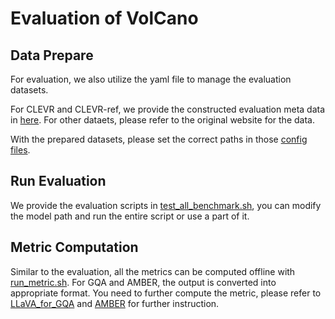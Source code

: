 # Evaluation of VolCano

## Data Prepare
For evaluation, we also utilize the yaml file to manage the evaluation datasets.

For CLEVR and CLEVR-ref, we provide the constructed evaluation meta data in [here](). For other dataets, please refer to the original website for the data.

With the prepared datasets, please set the correct paths in those [config files](../config/datasets/eval/).

## Run Evaluation

We provide the evaluation scripts in [test_all_benchmark.sh](./commands/test_all_benchmark.sh), you can modify the model path and run the entire script or use a part of it.

## Metric Computation

Similar to the evaluation, all the metrics can be computed offline with [run_metric.sh](./commands/run_metric.sh). For GQA and AMBER, the output is converted into appropriate format. You need to further compute the metric, please refer to [LLaVA_for_GQA](https://github.com/haotian-liu/LLaVA/blob/main/docs/Evaluation.md#gqa) and [AMBER](https://github.com/junyangwang0410/AMBER) for further instruction.